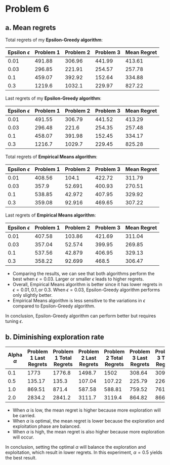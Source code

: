 # Problem 6

## a. Mean regrets

Total regrets of my **Epsilon-Greedy algorithm**:

| Epsilon $\epsilon$ | Problem 1 | Problem 2 | Problem 3 | Mean Regret |
| ------------------ | --------- | --------- | --------- | ----------- |
| 0.01               | 491.88    | 306.96    | 441.99    | 413.61      |
| 0.03               | 296.85    | 221.91    | 254.57    | 257.78      |
| 0.1                | 459.07    | 392.92    | 152.64    | 334.88      |
| 0.3                | 1219.6    | 1032.1    | 229.97    | 827.22      |
Last regrets of my **Epsilon-Greedy algorithm**:

| Epsilon $\epsilon$ | Problem 1 | Problem 2 | Problem 3 | Mean Regret |
| ------------------ | --------- | --------- | --------- | ----------- |
| 0.01               | 491.55    | 306.79    | 441.52    | 413.29      |
| 0.03               | 296.48    | 221.6     | 254.35    | 257.48      |
| 0.1                | 458.07    | 391.98    | 152.45    | 334.17      |
| 0.3                | 1216.7    | 1029.7    | 229.45    | 825.28      |
Total regrets of **Empirical Means algorithm**:

| Epsilon $\epsilon$ | Problem 1 | Problem 2 | Problem 3 | Mean Regret |
| ------------------ | --------- | --------- | --------- | ----------- |
| 0.01               | 408.56    | 104.1     | 422.72    | 311.79      |
| 0.03               | 357.9     | 52.691    | 400.93    | 270.51      |
| 0.1                | 538.85    | 42.972    | 407.95    | 329.92      |
| 0.3                | 359.08    | 92.916    | 469.65    | 307.22      |

Last regrets of **Empirical Means algorithm**:

| Epsilon $\epsilon$ | Problem 1 | Problem 2 | Problem 3 | Mean Regret |
| ------------------ | --------- | --------- | --------- | ----------- |
| 0.01               | 407.58    | 103.86    | 421.69    | 311.04      |
| 0.03               | 357.04    | 52.574    | 399.95    | 269.85      |
| 0.1                | 537.56    | 42.879    | 406.95    | 329.13      |
| 0.3                | 358.22    | 92.699    | 468.5     | 306.47      |

- Comparing the results, we can see that both algorithms perform the best when $\epsilon=0.03$. Larger or smaller $\epsilon$ leads to higher regrets.
- Overall, Empirical Means algorithm is better since it has lower regrets in $\epsilon = 0.01, 0.1, \text{or }0.3$. When $\epsilon=0.03$, Epsilon-Greedy algorithm performs only slightly better.
- Empirical Means algorithm is less sensitive to the variations in $\epsilon$ compared to Epsilon-Greedy algorithm.

In conclusion, Epsilon-Greedy algorithm can perform better but requires tuning $\epsilon$.

## b. Diminishing exploration rate

| Alpha $\alpha$ | Problem 1 Last Regrets | Problem 1 Total Regrets | Problem 2 Last Regrets | Problem 2 Total Regrets | Problem 3 Last Regrets | Problem 3 Total Regrets | Mean Regret |
| -------------- | ---------------------- | ----------------------- | ---------------------- | ----------------------- | ---------------------- | ----------------------- | ----------- |
| 0.1            | 1773                   | 1776.8                  | 1498.7                 | 1502                    | 308.64                 | 309.32                  | 1196.04     |
| 0.5            | 135.17                 | 135.3                   | 107.04                 | 107.22                  | 225.79                 | 226.1                   | 156.21      |
| 1.0            | 869.51                 | 871.4                   | 587.58                 | 588.81                  | 759.52                 | 761.33                  | 740.51      |
| 2.0            | 2834.2                 | 2841.2                  | 3111.7                 | 3119.4                  | 864.82                 | 866.95                  | 2275.85     |

- When $\alpha$ is low, the mean regret is higher because more exploration will be carried.
- When $\alpha$ is optimal, the mean regret is lower because the exploration and exploitation phase are balanced.
- When $\alpha$ is high, the mean regret is also higher because more exploration will occur.

In conclusion, setting the optimal $\alpha$ will balance the exploration and exploitation, which result in lower regrets. In this experiment, $\alpha = 0.5$ yields the best result.